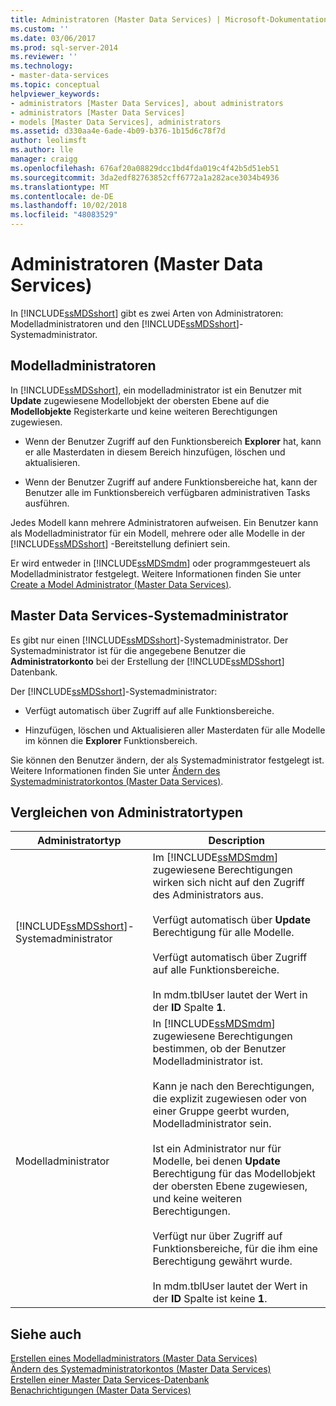 ```yaml
---
title: Administratoren (Master Data Services) | Microsoft-Dokumentation
ms.custom: ''
ms.date: 03/06/2017
ms.prod: sql-server-2014
ms.reviewer: ''
ms.technology:
- master-data-services
ms.topic: conceptual
helpviewer_keywords:
- administrators [Master Data Services], about administrators
- administrators [Master Data Services]
- models [Master Data Services], administrators
ms.assetid: d330aa4e-6ade-4b09-b376-1b15d6c78f7d
author: leolimsft
ms.author: lle
manager: craigg
ms.openlocfilehash: 676af20a08829dcc1bd4fda019c4f42b5d51eb51
ms.sourcegitcommit: 3da2edf82763852cff6772a1a282ace3034b4936
ms.translationtype: MT
ms.contentlocale: de-DE
ms.lasthandoff: 10/02/2018
ms.locfileid: "48083529"
---
```

# <a name="administrators-master-data-services"></a>Administratoren (Master Data Services)
  In [!INCLUDE[ssMDSshort](../includes/ssmdsshort-md.md)] gibt es zwei Arten von Administratoren: Modelladministratoren und den [!INCLUDE[ssMDSshort](../includes/ssmdsshort-md.md)]-Systemadministrator.  
  
## <a name="model-administrators"></a>Modelladministratoren  
 In [!INCLUDE[ssMDSshort](../includes/ssmdsshort-md.md)], ein modelladministrator ist ein Benutzer mit **Update** zugewiesene Modellobjekt der obersten Ebene auf die **Modellobjekte** Registerkarte und keine weiteren Berechtigungen zugewiesen.  
  
-   Wenn der Benutzer Zugriff auf den Funktionsbereich **Explorer** hat, kann er alle Masterdaten in diesem Bereich hinzufügen, löschen und aktualisieren.  
  
-   Wenn der Benutzer Zugriff auf andere Funktionsbereiche hat, kann der Benutzer alle im Funktionsbereich verfügbaren administrativen Tasks ausführen.  
  
 Jedes Modell kann mehrere Administratoren aufweisen. Ein Benutzer kann als Modelladministrator für ein Modell, mehrere oder alle Modelle in der [!INCLUDE[ssMDSshort](../includes/ssmdsshort-md.md)] -Bereitstellung definiert sein.  
  
 Er wird entweder in [!INCLUDE[ssMDSmdm](../includes/ssmdsmdm-md.md)] oder programmgesteuert als Modelladministrator festgelegt. Weitere Informationen finden Sie unter [Create a Model Administrator &#40;Master Data Services&#41;](create-a-model-administrator-master-data-services.md).  
  
## <a name="master-data-services-system-administrator"></a>Master Data Services-Systemadministrator  
 Es gibt nur einen [!INCLUDE[ssMDSshort](../includes/ssmdsshort-md.md)]-Systemadministrator. Der Systemadministrator ist für die angegebene Benutzer die **Administratorkonto** bei der Erstellung der [!INCLUDE[ssMDSshort](../includes/ssmdsshort-md.md)] Datenbank.  
  
 Der [!INCLUDE[ssMDSshort](../includes/ssmdsshort-md.md)]-Systemadministrator:  
  
-   Verfügt automatisch über Zugriff auf alle Funktionsbereiche.  
  
-   Hinzufügen, löschen und Aktualisieren aller Masterdaten für alle Modelle im können die **Explorer** Funktionsbereich.  
  
 Sie können den Benutzer ändern, der als Systemadministrator festgelegt ist. Weitere Informationen finden Sie unter [Ändern des Systemadministratorkontos &#40;Master Data Services&#41;](../../2014/master-data-services/change-the-system-administrator-account-master-data-services.md).  
  
## <a name="comparing-administrator-types"></a>Vergleichen von Administratortypen  
  
|Administratortyp|Description|  
|------------------------|-----------------|  
|[!INCLUDE[ssMDSshort](../includes/ssmdsshort-md.md)]-Systemadministrator|Im [!INCLUDE[ssMDSmdm](../includes/ssmdsmdm-md.md)] zugewiesene Berechtigungen wirken sich nicht auf den Zugriff des Administrators aus.<br /><br /> Verfügt automatisch über **Update** Berechtigung für alle Modelle.<br /><br /> Verfügt automatisch über Zugriff auf alle Funktionsbereiche.<br /><br /> In mdm.tblUser lautet der Wert in der **ID** Spalte **1**.|  
|Modelladministrator|In [!INCLUDE[ssMDSmdm](../includes/ssmdsmdm-md.md)] zugewiesene Berechtigungen bestimmen, ob der Benutzer Modelladministrator ist.<br /><br /> Kann je nach den Berechtigungen, die explizit zugewiesen oder von einer Gruppe geerbt wurden, Modelladministrator sein.<br /><br /> Ist ein Administrator nur für Modelle, bei denen **Update** Berechtigung für das Modellobjekt der obersten Ebene zugewiesen, und keine weiteren Berechtigungen.<br /><br /> Verfügt nur über Zugriff auf Funktionsbereiche, für die ihm eine Berechtigung gewährt wurde.<br /><br /> In mdm.tblUser lautet der Wert in der **ID** Spalte ist keine **1**.|  
  
## <a name="see-also"></a>Siehe auch  
 [Erstellen eines Modelladministrators &#40;Master Data Services&#41;](create-a-model-administrator-master-data-services.md)   
 [Ändern des Systemadministratorkontos &#40;Master Data Services&#41;](../../2014/master-data-services/change-the-system-administrator-account-master-data-services.md)   
 [Erstellen einer Master Data Services-Datenbank](install-windows/create-a-master-data-services-database.md)   
 [Benachrichtigungen &#40;Master Data Services&#41;](../../2014/master-data-services/notifications-master-data-services.md)  
  
  

